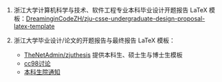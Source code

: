 1. 浙江大学计算机科学与技术、软件工程专业本科毕业设计开题报告 LaTeX 模板：[DreaminginCodeZH/zju-csse-undergraduate-design-proposal-latex-template](https://github.com/DreaminginCodeZH/zju-csse-undergraduate-design-proposal-latex-template)

2. 浙江大学毕业设计/论文的开题报告与最终报告 LaTeX 模板：
    - [TheNetAdmin/zjuthesis](https://github.com/TheNetAdmin/zjuthesis) 提供本科生、硕士生与博士生模板
    - [cc98讨论](https://www.cc98.org/topic/4762356)
    - [本科生院通知](http://bksy.zju.edu.cn/office/redir.php?catalog_id=1133840&object_id=1155909)
